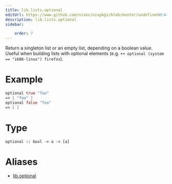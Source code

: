 ```yaml
---
title: lib.lists.optional
editUrl: https://www.github.com/nixos/nixpkgs/blob/master/undefined#L442C14
description: lib.lists.optional
sidebar:

    order: 7
---
```


Return a singleton list or an empty list, depending on a boolean
value.  Useful when building lists with optional elements
(e.g. `++ optional (system == "i686-linux") firefox`).

# Example

```nix
optional true "foo"
=> [ "foo" ]
optional false "foo"
=> [ ]
```

# Type

```
optional :: bool -> a -> [a]
```


# Aliases

- [lib.optional](/nix-doc-comments/reference/lib/lib-optional)


